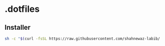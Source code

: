 # .dotfiles
## Installer
```bash
sh -c "$(curl -fsSL https://raw.githubusercontent.com/shahnewaz-labib/.dotfiles/main/install.sh)"
```
